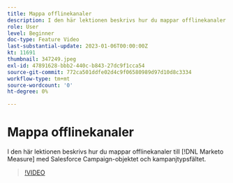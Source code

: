 ```yaml
---
title: Mappa offlinekanaler
description: I den här lektionen beskrivs hur du mappar offlinekanaler till [!DNL Marketo Measure] med Salesforce Campaign-objektet och kampanjtypsfältet.
role: User
level: Beginner
doc-type: Feature Video
last-substantial-update: 2023-01-06T00:00:00Z
kt: 11691
thumbnail: 347249.jpeg
exl-id: 47891628-bbb2-440c-b843-27dc9f1cca54
source-git-commit: 772ca501ddfe02d4c9f06580989d97d10d8c3334
workflow-type: tm+mt
source-wordcount: '0'
ht-degree: 0%

---
```


# Mappa offlinekanaler

I den här lektionen beskrivs hur du mappar offlinekanaler till [!DNL Marketo Measure] med Salesforce Campaign-objektet och kampanjtypsfältet.

>[!VIDEO](https://video.tv.adobe.com/v/347249/?quality=12&learn=on)
